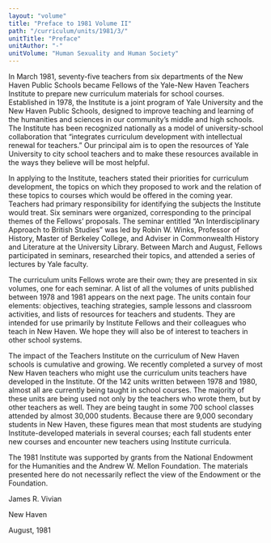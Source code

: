 ```yaml
---
layout: "volume"
title: "Preface to 1981 Volume II"
path: "/curriculum/units/1981/3/"
unitTitle: "Preface"
unitAuthor: "-"
unitVolume: "Human Sexuality and Human Society"
---
```

<body>
<p>
In March 1981, seventy-five teachers from six departments of the New Haven Public Schools became Fellows of the Yale-New Haven Teachers Institute to prepare new curriculum materials for school courses. Established in 1978, the Institute is a joint program of Yale University and the New Haven Public Schools, designed to improve teaching and learning of the humanities and sciences in our community’s middle and high schools. The Institute has been recognized nationally as a model of university-school collaboration that “integrates curriculum development with intellectual renewal for teachers.” Our principal aim is to open the resources of Yale University to city school teachers and to make these resources available in the ways they believe will be most helpful.
</p>
<p>
In applying to the Institute, teachers stated their priorities for curriculum development, the topics on which they proposed to work and the relation of these topics to courses which would be offered in the coming year. Teachers had primary responsibility for identifying the subjects the Institute would treat. Six seminars were organized, corresponding to the principal themes of the Fellows’ proposals. The seminar entitled “An Interdisciplinary Approach to British Studies” was led by Robin W. Winks, Professor of History, Master of Berkeley College, and Adviser in Commonwealth History and Literature at the University Library. Between March and August, Fellows participated in seminars, researched their topics, and attended a series of lectures by Yale faculty.
</p>
<p>
The curriculum units Fellows wrote are their own; they are presented in six volumes, one for each seminar. A list of all the volumes of units published between 1978 and 1981 appears on the next page. The units contain four elements: objectives, teaching strategies, sample lessons and classroom activities, and lists of resources for teachers and students. They are intended for use primarily by Institute Fellows and their colleagues who teach in New Haven. We hope they will also be of interest to teachers in other school systems.
</p>
<p>
The impact of the Teachers Institute on the curriculum of New Haven schools is cumulative and growing. We recently completed a survey of most New Haven teachers who might use the curriculum units teachers have developed in the Institute. Of the 142 units written between 1978 and 1980, almost all are currently being taught in school courses. The majority of these units are being used not only by the teachers who wrote them, but by other teachers as well. They are being taught in some 700 school classes attended by almost 30,000 students. Because there are 9,000 secondary students in New Haven, these figures mean that most students are studying Institute-developed materials in several courses; each fall students enter new courses and encounter new teachers using Institute curricula.
</p>
<p>
The 1981 Institute was supported by grants from the National Endowment for the Humanities and the Andrew W. Mellon Foundation. The materials presented here do not necessarily reflect the view of the Endowment or the Foundation.
</p>
<p>
James R. Vivian
</p>
<p>
New Haven
</p>
<p>
August, 1981
</p>
</body>